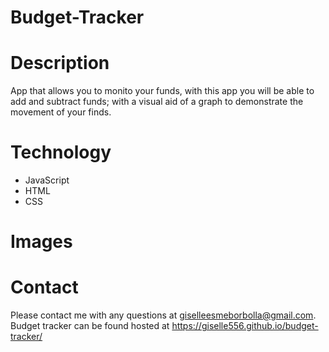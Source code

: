 # Budget-Tracker

# Description

App that allows you to monito your funds, with this app you will be able to add and subtract funds; with a visual aid of a graph to demonstrate the movement of your finds.

# Technology
* JavaScript
* HTML
* CSS

# Images



# Contact

Please contact me with any questions at giselleesmeborbolla@gmail.com. Budget tracker can be found hosted at https://giselle556.github.io/budget-tracker/